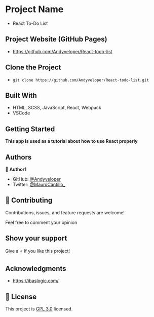 # Project Name

- React To-Do List

## Project Website (GitHub Pages)

- https://github.com/Andyveloper/React-todo-list

## Clone the Project

- `git clone https://github.com/Andyveloper/React-todo-list.git`

## Built With

- HTML, SCSS, JavaScript, React, Webpack
- VSCode

## Getting Started

**This app is used as a tutorial about how to use React properly**

## Authors

👤 **Author1**

- GitHub: [@Andyveloper](https://github.com/Andyveloper)
- Twitter: [@MauroCantillo\_](https://twitter.com/MauroCantillo_)

## 🤝 Contributing

Contributions, issues, and feature requests are welcome!

Feel free to comment your opinion

## Show your support

Give a ⭐️ if you like this project!

## Acknowledgments

- https://ibaslogic.com/

## 📝 License

This project is [GPL 3.0](/LICENSE) licensed.
